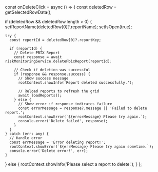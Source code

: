 const onDeleteClick = async () => {
  const deletedRow = getSelectedRowData();

  if (deletedRow && deletedRow.length > 0) {
    setReportName(deletedRow[0]?.reportName);
    setIsOpen(true);

    try {
      const reportId = deletedRow[0]?.reportKey;

      if (reportId) {
        // Delete PBIX Report
        const response = await riskMonitoringService.deletePbixReport(reportId);

        // Check if deletion was successful
        if (response && response.success) {
          // Show success message
          rootContext.showInfo('Report deleted successfully.');

          // Reload reports to refresh the grid
          await loadReports();
        } else {
          // Show error if response indicates failure
          const errorMessage = response?.message || 'Failed to delete report.';
          rootContext.showError(`${errorMessage} Please try again.`);
          console.error('Delete failed', response);
        }
      }
    } catch (err: any) {
      // Handle error
      const errMessage = 'Error deleting report!';
      rootContext.showError(`${errMessage} Please try again sometime.`);
      console.error('Delete error!', err);
    }
  } else {
    rootContext.showInfo('Please select a report to delete.');
  }
};